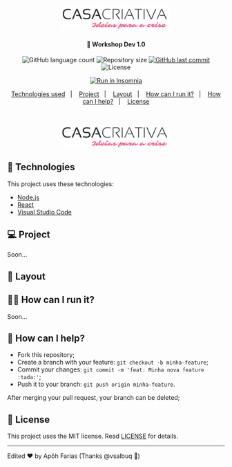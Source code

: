 <h1 align="center">
    <img alt="Casa Criativa" title="#casacriativa" src="logo.png" width="250px" />
</h1>

<h4 align="center">
  🚀 Workshop Dev 1.0
</h4>
<p align="center">
  <img alt="GitHub language count" src="https://img.shields.io/github/languages/count/apohfarias/WorkshopDev-Rocketseat">

  <img alt="Repository size" src="https://img.shields.io/github/repo-size/apohfarias/WorkshopDev-Rocketseat">
  
  <a href="https://github.com/apohfarias/WorkshopDev-Rocketseat/commits/master">
    <img alt="GitHub last commit" src="https://img.shields.io/github/last-commit/apohfarias/WorkshopDev-Rocketseat">
  </a>

  <img alt="License" src="https://img.shields.io/badge/license-MIT-brightgreen">
</p>

<p align="center">
    <a href="https://insomnia.rest/run/?label=Be%20The%20Hero%20API&uri=https%3A%2F%2Fraw.githubusercontent.com%2Fvsalbuq%2Fbe-the-hero%2Fmaster%2FInsomnia_2020-03-25.json" target="_blank"><img src="https://insomnia.rest/images/run.svg" alt="Run in Insomnia"></a>
</p>

<p align="center">
  <a href="#rocket-technologies">Technologies used</a>&nbsp;&nbsp;&nbsp;|&nbsp;&nbsp;&nbsp;
  <a href="#-project">Project</a>&nbsp;&nbsp;&nbsp;|&nbsp;&nbsp;&nbsp;
  <a href="#-layout">Layout</a>&nbsp;&nbsp;&nbsp;|&nbsp;&nbsp;&nbsp;
  <a href="#-how-can-i-run-it">How can I run it?</a>&nbsp;&nbsp;&nbsp;|&nbsp;&nbsp;&nbsp;
  <a href="#-how-can-i-help">How can I help?</a>&nbsp;&nbsp;&nbsp;|&nbsp;&nbsp;&nbsp;
  <a href="#memo-license">License</a>
</p>

<br>

<p align="center">
  <img alt="Frontend" src="logo.png" width="50%">
</p>

## :rocket: Technologies

This project uses these technologies:

- [Node.js](https://nodejs.org/en/)
- [React](https://reactjs.org)
- [Visual Studio Code](https://code.visualstudio.com/download)




## 💻 Project

Soon...

## 🔖 Layout

<!-- You can download the layout (`.sketch`) using [this link](.github/DevRadar.sketch).

To open it in any SO, use [Figma](https://figma.com). -->

## 👨‍💻 How can I run it?

Soon...

## 🤔 How can I help?

- Fork this repository;
- Create a branch with your feature: `git checkout -b minha-feature`;
- Commit your changes: `git commit -m 'feat: Minha nova feature :tada:'`;
- Push it to your branch: `git push origin minha-feature`.

After merging your pull request, your branch can be deleted;

## :memo: License

This project uses the MIT license. Read [LICENSE](LICENSE.md) for details.

---

Edited ♥ by Apôh Farias
(Thanks @vsalbuq :wave:)
